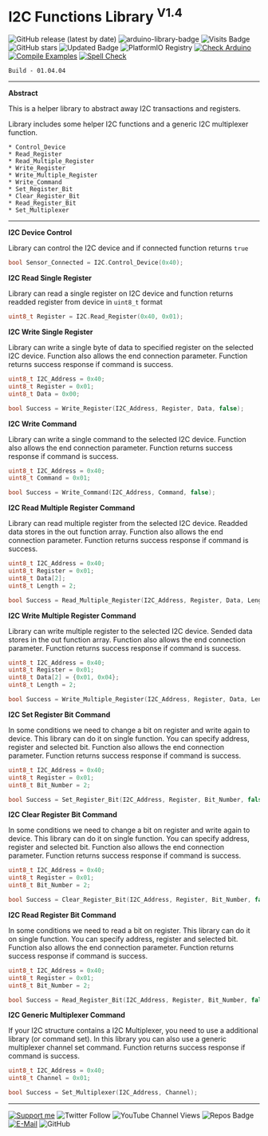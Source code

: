 # I2C Functions Library <sup>V1.4</sup>

![GitHub release (latest by date)](https://img.shields.io/github/v/release/akkoyun/I2C_Functions) ![arduino-library-badge](https://www.ardu-badge.com/badge/I2C_Functions.svg?) ![Visits Badge](https://badges.pufler.dev/visits/akkoyun/I2C_Functions) ![GitHub stars](https://img.shields.io/github/stars/akkoyun/I2C_Functions?style=flat&logo=github) ![Updated Badge](https://badges.pufler.dev/updated/akkoyun/I2C_Functions) ![PlatformIO Registry](https://badges.registry.platformio.org/packages/akkoyun/library/I2C_Functions.svg) 
[![Check Arduino](https://github.com/akkoyun/I2C_Functions/actions/workflows/check-arduino.yml/badge.svg)](https://github.com/akkoyun/I2C_Functions/actions/workflows/check-arduino.yml) [![Compile Examples](https://github.com/akkoyun/I2C_Functions/actions/workflows/compile-examples.yml/badge.svg)](https://github.com/akkoyun/I2C_Functions/actions/workflows/compile-examples.yml) [![Spell Check](https://github.com/akkoyun/I2C_Functions/actions/workflows/spell-check.yml/badge.svg)](https://github.com/akkoyun/I2C_Functions/actions/workflows/spell-check.yml)

	Build - 01.04.04

---

**Abstract**

This is a helper library to abstract away I2C transactions and registers.

Library includes some helper I2C functions and a generic I2C multiplexer function.

    * Control_Device
    * Read_Register
    * Read_Multiple_Register
    * Write_Register
    * Write_Multiple_Register
    * Write_Command
    * Set_Register_Bit
    * Clear_Register_Bit
    * Read_Register_Bit
    * Set_Multiplexer

---

**I2C Device Control**

Library can control the I2C device and if connected function returns ```true```

```C++
bool Sensor_Connected = I2C.Control_Device(0x40);
```

**I2C Read Single Register**

Library can read a single register on I2C device and function returns readded register from device in ```uint8_t``` format

```C++
uint8_t Register = I2C.Read_Register(0x40, 0x01);
```

**I2C Write Single Register**

Library can write a single byte of data to specified register on the selected I2C device. Function also allows the end connection parameter. Function returns success response if command is success.

```C++
uint8_t I2C_Address = 0x40;
uint8_t Register = 0x01;
uint8_t Data = 0x00;

bool Success = Write_Register(I2C_Address, Register, Data, false);
```

**I2C Write Command**

Library can write a single command to the selected I2C device. Function also allows the end connection parameter. Function returns success response if command is success.

```C++
uint8_t I2C_Address = 0x40;
uint8_t Command = 0x01;

bool Success = Write_Command(I2C_Address, Command, false);
```

**I2C Read Multiple Register Command**

Library can read multiple register from the selected I2C device. Readded data stores in the out function array. Function also allows the end connection parameter. Function returns success response if command is success.

```C++
uint8_t I2C_Address = 0x40;
uint8_t Register = 0x01;
uint8_t Data[2];
uint8_t Length = 2;

bool Success = Read_Multiple_Register(I2C_Address, Register, Data, Length, false);
```

**I2C Write Multiple Register Command**

Library can write multiple register to the selected I2C device. Sended data stores in the out function array. Function also allows the end connection parameter. Function returns success response if command is success.

```C++
uint8_t I2C_Address = 0x40;
uint8_t Register = 0x01;
uint8_t Data[2] = {0x01, 0x04};
uint8_t Length = 2;

bool Success = Write_Multiple_Register(I2C_Address, Register, Data, Length);
```

**I2C Set Register Bit Command**

In some conditions we need to change a bit on register and write again to device. This library can do it on single function. You can specify address, register and selected bit. Function also allows the end connection parameter. Function returns success response if command is success.

```C++
uint8_t I2C_Address = 0x40;
uint8_t Register = 0x01;
uint8_t Bit_Number = 2;

bool Success = Set_Register_Bit(I2C_Address, Register, Bit_Number, false);
```

**I2C Clear Register Bit Command**

In some conditions we need to change a bit on register and write again to device. This library can do it on single function. You can specify address, register and selected bit. Function also allows the end connection parameter. Function returns success response if command is success.

```C++
uint8_t I2C_Address = 0x40;
uint8_t Register = 0x01;
uint8_t Bit_Number = 2;

bool Success = Clear_Register_Bit(I2C_Address, Register, Bit_Number, false);
```

**I2C Read Register Bit Command**

In some conditions we need to read a bit on register. This library can do it on single function. You can specify address, register and selected bit. Function also allows the end connection parameter. Function returns success response if command is success.

```C++
uint8_t I2C_Address = 0x40;
uint8_t Register = 0x01;
uint8_t Bit_Number = 2;

bool Success = Read_Register_Bit(I2C_Address, Register, Bit_Number, false);
```

**I2C Generic Multiplexer Command**

If your I2C structure contains a I2C Multiplexer, you need to use a additional library (or command set). In this library you can also use a generic multiplexer channel set command. Function returns success response if command is success.

```C++
uint8_t I2C_Address = 0x40;
uint8_t Channel = 0x01;

bool Success = Set_Multiplexer(I2C_Address, Channel);
```

---

[![Support me](https://img.shields.io/badge/Support-PATREON-GREEN.svg)](https://www.patreon.com/bePatron?u=62967889) ![Twitter Follow](https://img.shields.io/twitter/follow/gunceakkoyun?style=social) ![YouTube Channel Views](https://img.shields.io/youtube/channel/views/UCIguQGdaBT1GnnVMz5qAZ2Q?style=social) ![Repos Badge](https://badges.pufler.dev/repos/akkoyun) [![E-Mail](https://img.shields.io/badge/E_Mail-Mehmet_Gunce_Akkoyun-blue.svg)](mailto:akkoyun@me.com) ![GitHub](https://img.shields.io/github/license/akkoyun/Statistical) 
